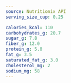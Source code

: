 ```yaml
---
source: Nutritionix API
serving_size_cup: 0.25

calories_kcal: 110
carbohydrates_g: 20.7
sugar_g: 7.8
fiber_g: 12.0
protein_g: 5.0
fat_g: 3.5
saturated_fat_g: 3.0
cholesterol_mg: 2
sodium_mg: 58
---
```


